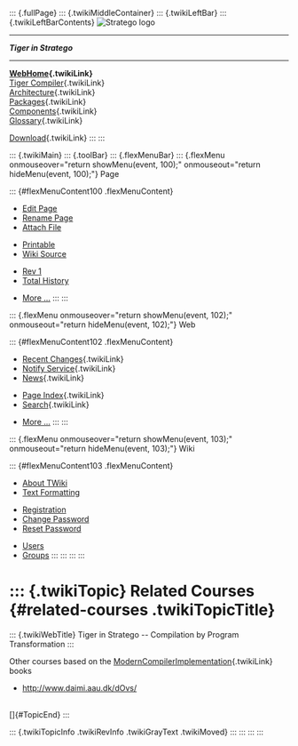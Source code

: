 ::: {.fullPage}
::: {.twikiMiddleContainer}
::: {.twikiLeftBar}
::: {.twikiLeftBarContents}
![Stratego
logo](../pub/Stratego/StrategoLogo/StrategoLogoTextlessWhite-100px.png)

------------------------------------------------------------------------

***Tiger in Stratego***

------------------------------------------------------------------------

**[WebHome](WebHome){.twikiLink}**\
[Tiger Compiler](TigerCompiler){.twikiLink}\
[Architecture](CompilerArchitecture){.twikiLink}\
[Packages](CompilerPackages){.twikiLink}\
[Components](CompilerComponent){.twikiLink}\
[Glossary](WebGlossary){.twikiLink}

[Download](DownloadAndInstallation){.twikiLink}
:::
:::

::: {.twikiMain}
::: {.toolBar}
::: {.flexMenuBar}
::: {.flexMenu onmouseover="return showMenu(event, 100);" onmouseout="return hideMenu(event, 100);"}
Page

::: {#flexMenuContent100 .flexMenuContent}
-   [Edit
    Page](http://www.program-transformation.org/edit/Tiger/RelatedCourses?t=1536826700)
-   [Rename
    Page](http://www.program-transformation.org/rename/Tiger/RelatedCourses)
-   [Attach
    File](http://www.program-transformation.org/attach/Tiger/RelatedCourses)

<!-- -->

-   [Printable](http://www.program-transformation.org/view/Tiger/RelatedCourses?skin=print.pattern)
-   [Wiki
    Source](http://www.program-transformation.org/view/Tiger/RelatedCourses?skin=text&raw=on&contenttype=text/plain)

<!-- -->

-   [Rev
    1](http://www.program-transformation.org/view/Tiger/RelatedCourses?rev=1.1)
-   [Total
    History](http://www.program-transformation.org/rdiff/Tiger/RelatedCourses)

<!-- -->

-   [More
    \...](http://www.program-transformation.org/oops/Tiger/RelatedCourses?template=oopsmore&param1=1.1&param2=1.1)
:::
:::

::: {.flexMenu onmouseover="return showMenu(event, 102);" onmouseout="return hideMenu(event, 102);"}
Web

::: {#flexMenuContent102 .flexMenuContent}
-   [Recent Changes](WebChanges){.twikiLink}
-   [Notify Service](WebNotify){.twikiLink}
-   [News](WebNews){.twikiLink}

<!-- -->

-   [Page Index](WebIndex){.twikiLink}
-   [Search](WebSearch){.twikiLink}

<!-- -->

-   [More
    \...](http://www.program-transformation.org/oops/Tiger/RelatedCourses?template=oopsmore&param1=1.1&param2=1.1)
:::
:::

::: {.flexMenu onmouseover="return showMenu(event, 103);" onmouseout="return hideMenu(event, 103);"}
Wiki

::: {#flexMenuContent103 .flexMenuContent}
-   [About
    TWiki](http://www.program-transformation.org/view/TWiki/WebHome)
-   [Text
    Formatting](http://www.program-transformation.org/view/TWiki/TextFormattingRules)

<!-- -->

-   [Registration](http://www.program-transformation.org/view/TWiki/TWikiRegistration)
-   [Change
    Password](http://www.program-transformation.org/view/TWiki/ChangePassword)
-   [Reset
    Password](http://www.program-transformation.org/view/TWiki/ResetPassword)

<!-- -->

-   [Users](http://www.program-transformation.org/view/Main/TWikiUsers)
-   [Groups](http://www.program-transformation.org/view/Main/TWikiGroups)
:::
:::
:::
:::

::: {.twikiTopic}
Related Courses {#related-courses .twikiTopicTitle}
===============

::: {.twikiWebTitle}
Tiger in Stratego \-- Compilation by Program Transformation
:::

Other courses based on the
[ModernCompilerImplementation](ModernCompilerImplementation){.twikiLink}
books

-   <http://www.daimi.aau.dk/dOvs/>

\
[]{#TopicEnd}
:::

::: {.twikiTopicInfo .twikiRevInfo .twikiGrayText .twikiMoved}
:::
:::
:::
:::

